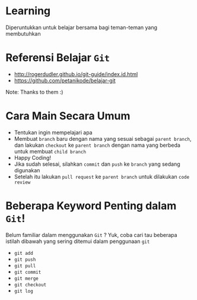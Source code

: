 # Learning
Diperuntukkan untuk belajar bersama bagi teman-teman yang membutuhkan

# Referensi Belajar `Git`
- http://rogerdudler.github.io/git-guide/index.id.html
- https://github.com/petanikode/belajar-git

Note: Thanks to them :)

# Cara Main Secara Umum
- Tentukan ingin mempelajari apa
- Membuat `branch` baru dengan nama yang sesuai sebagai `parent branch`, dan lakukan `checkout` ke `parent branch` dengan nama yang berbeda untuk membuat `child branch` 
- Happy Coding!
- Jika sudah selesai, silahkan `commit` dan `push` ke `branch` yang sedang digunakan
- Setelah itu lakukan `pull request` ke `parent branch` untuk dilakukan `code review`

# Beberapa Keyword Penting dalam `Git`!
Belum familiar dalam menggunakan `Git` ? Yuk, coba cari tau beberapa istilah dibawah yang sering ditemui dalam penggunaan `git`
- `git add`
- `git push`
- `git pull`
- `git commit`
- `git merge`
- `git checkout`
- `git log`
